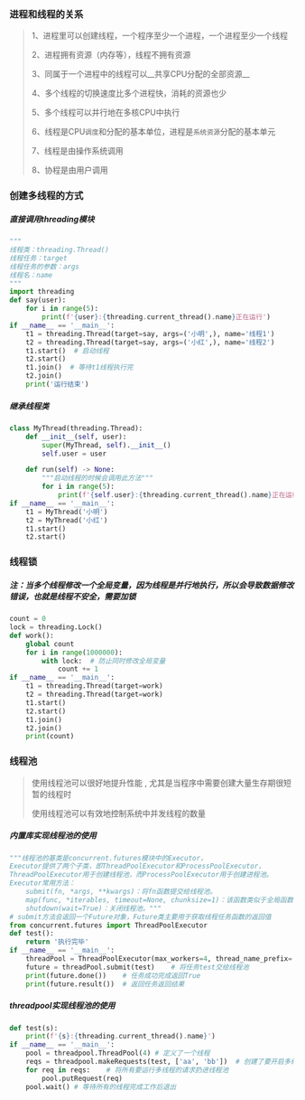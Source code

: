 ### 进程和线程的关系

> 1、进程里可以创建线程，一个程序至少一个进程，一个进程至少一个线程
>
> 2、进程拥有资源（内存等），线程不拥有资源
>
> 3、同属于一个进程中的线程可以__共享CPU分配的全部资源__
>
> 4、多个线程的切换速度比多个进程快，消耗的资源也少
>
> 5、多个线程可以并行地在多核CPU中执行
>
> 6、线程是CPU`调度`和分配的基本单位，进程是`系统资源`分配的基本单元
>
> 7、线程是由操作系统调用
>
> 8、协程是由用户调用

### 创建多线程的方式

##### 直接调用threading模块

```python
"""
线程类：threading.Thread()
线程任务：target
线程任务的参数：args
线程名：name
"""
import threading
def say(user):
    for i in range(5):
        print(f'{user}:{threading.current_thread().name}正在运行')
if __name__ == '__main__':
    t1 = threading.Thread(target=say, args=('小明',), name='线程1')
    t2 = threading.Thread(target=say, args=('小红',), name='线程2')
    t1.start()  # 启动线程
    t2.start()
    t1.join()  # 等待t1线程执行完
    t2.join()
    print('运行结束')
```

##### 继承线程类

```python
class MyThread(threading.Thread):
    def __init__(self, user):
        super(MyThread, self).__init__()
        self.user = user

    def run(self) -> None:
        """启动线程的时候会调用此方法"""
        for i in range(5):
            print(f'{self.user}:{threading.current_thread().name}正在运行')
if __name__ == '__main__':
    t1 = MyThread('小明')
    t2 = MyThread('小红')
    t1.start()
    t2.start()
```

### 线程锁

##### 注：当多个线程修改一个全局变量，因为线程是并行地执行，所以会导致数据修改错误，也就是线程不安全，需要加锁

```python
count = 0
lock = threading.Lock()
def work():
    global count
    for i in range(1000000):
        with lock:	# 防止同时修改全局变量
            count += 1
if __name__ == '__main__':
    t1 = threading.Thread(target=work)
    t2 = threading.Thread(target=work)
    t1.start() 
    t2.start()
    t1.join() 
    t2.join()
    print(count)
```

### 线程池

>  使用线程池可以很好地提升性能 , 尤其是当程序中需要创建大量生存期很短暂的线程时 
>
>  使用线程池可以有效地控制系统中并发线程的数量 

##### 内置库实现线程池的使用

```python
"""线程池的基类是concurrent.futures模块中的Executor，
Executor提供了两个子类，即ThreadPoolExecutor和ProcessPoolExecutor，
ThreadPoolExecutor用于创建线程池，而ProcessPoolExecutor用于创建进程池。
Executor常用方法：
	submit(fn, *args, **kwargs)：将fn函数提交给线程池。
	map(func, *iterables, timeout=None, chunksize=1)：该函数类似于全局函数 map(func, *iterables)
	shutdown(wait=True)：关闭线程池。"""
# submit方法会返回一个Future对象，Future类主要用于获取线程任务函数的返回值
from concurrent.futures import ThreadPoolExecutor
def test():
    return '执行完毕'
if __name__ == '__main__':
    threadPool = ThreadPoolExecutor(max_workers=4, thread_name_prefix='test_')	# 创建一个最大线程数为4的线程池
    future = threadPool.submit(test)	# 将任务test交给线程池	
    print(future.done())	# 任务成功完成返回True
    print(future.result())	# 返回任务返回结果
```

##### threadpool实现线程池的使用

```python
def test(s):
    print(f'{s}:{threading.current_thread().name}')
if __name__ == '__main__':
    pool = threadpool.ThreadPool(4)	# 定义了一个线程
    reqs = threadpool.makeRequests(test, ['aa', 'bb'])	# 创建了要开启多线程的函数
    for req in reqs:	# 将所有要运行多线程的请求扔进线程池
        pool.putRequest(req)
    pool.wait()	# 等待所有的线程完成工作后退出
```


